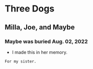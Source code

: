 # Three Dogs

## Milla, Joe, and Maybe

### Maybe was buried Aug. 02, 2022
- I made this in her memory.

`
 For my sister.
`
